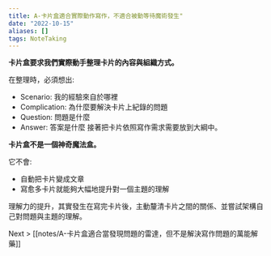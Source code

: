 ```yaml
---
title: A-卡片盒適合實際動作寫作，不適合被動等待魔術發生"
date: "2022-10-15"
aliases: []
tags: NoteTaking
---
```


**卡片盒要求我們實際動手整理卡片的內容與組織方式。**

在整理時，必須想出:
- Scenario: 我的經驗來自於哪裡
- Complication: 為什麼要解決卡片上紀錄的問題
- Question: 問題是什麼
- Answer: 答案是什麼
接著把卡片依照寫作需求需要放到大綱中。

**卡片盒不是一個神奇魔法盒。**

它不會:
- 自動把卡片變成文章
- 寫愈多卡片就能夠大幅地提升對一個主題的理解

理解力的提升，其實發生在寫完卡片後，主動釐清卡片之間的關係、並嘗試架構自己對問題與主題的理解。

Next > [[notes/A-卡片盒適合當發現問題的雷達，但不是解決寫作問題的萬能解藥]]